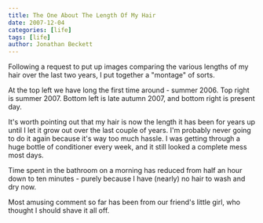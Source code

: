 ```yaml
---
title: The One About The Length Of My Hair
date: 2007-12-04
categories: [life]
tags: [life]
author: Jonathan Beckett
---
```


Following a request to put up images comparing the various lengths of my hair over the last two years, I put together a "montage" of sorts.

At the top left we have long the first time around - summer 2006. Top right is summer 2007. Bottom left is late autumn 2007, and bottom right is present day.

It's worth pointing out that my hair is now the length it has been for years up until I let it grow out over the last couple of years. I'm probably never going to do it again because it's way too much hassle. I was getting through a huge bottle of conditioner every week, and it still looked a complete mess most days.

Time spent in the bathroom on a morning has reduced from half an hour down to ten minutes - purely because I have (nearly) no hair to wash and dry now.

Most amusing comment so far has been from our friend's little girl, who thought I should shave it all off.